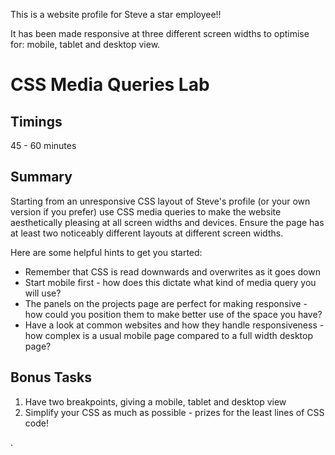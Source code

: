 This is a website profile for Steve a star employee!!

It has been made responsive at three different screen widths to optimise for:
mobile, tablet and desktop view.



# CSS Media Queries Lab

## Timings

45 - 60 minutes

## Summary

Starting from an unresponsive CSS layout of Steve's profile (or your own version if you prefer) use CSS media queries to make the website aesthetically pleasing at all screen widths and devices. Ensure the page has at least two noticeably different layouts at different screen widths.

Here are some helpful hints to get you started:

 - Remember that CSS is read downwards and overwrites as it goes down
 - Start mobile first - how does this dictate what kind of media query you will use?
 - The panels on the projects page are perfect for making responsive - how could you position them to make better use of the space you have?
 - Have a look at common websites and how they handle responsiveness - how complex is a usual mobile page compared to a full width desktop page?

## Bonus Tasks

 1. Have two breakpoints, giving a mobile, tablet and desktop view
 2. Simplify your CSS as much as possible - prizes for the least lines of CSS code!

 .
